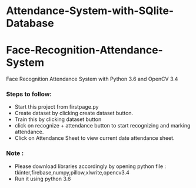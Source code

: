 # Attendance-System-with-SQlite-Database
# Face-Recognition-Attendance-System
Face Recognition Attendance System with Python 3.6 and OpenCV 3.4
### Steps to follow: 
- Start this project from firstpage.py
- Create dataset by clicking create dataset button.
- Train this by clicking dataset button
- click on recognize + attendance button to start recognizing and marking attendance.
- Click on Attendance Sheet to view current date attendance sheet.

 ### Note : 
 - Please download libraries accordingly by opening python file : tkinter,firebase,numpy,pillow,xlwrite,opencv3.4
 - Run it using python 3.6
